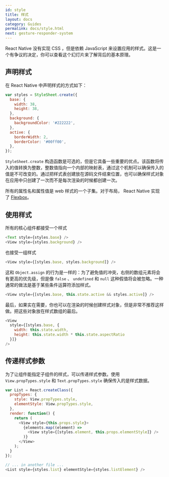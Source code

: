 ```yaml
---
id: style
title: 样式
layout: docs
category: Guides
permalink: docs/style.html
next: gesture-responder-system
---
```


React Native 没有实现 CSS ，但是依赖 JavaScript 来设置应用的样式。这是一个有争议的决定，你可以查看这个幻灯片来了解背后的基本原理。

<script async class="speakerdeck-embed" data-id="2e15908049bb013230960224c1b4b8bd" data-ratio="2" src="//speakerdeck.com/assets/embed.js"></script>

## 声明样式

在 React Native 中声明样式的方式如下：

```javascript
var styles = StyleSheet.create({
  base: {
    width: 38,
    height: 38,
  },
  background: {
    backgroundColor: '#222222',
  },
  active: {
    borderWidth: 2,
    borderColor: '#00ff00',
  },
});
```

`StyleSheet.create` 构造函数是可选的，但是它具备一些重要的优点。该函数将传入的值转换为整数，整数值指向一个内部的映射表，通过这个机制可以确保传入的值是不可改变的。通过把样式表创建放在源码文件结束位置，也可以确保样式对象在应用中只创建了一次而不是每次渲染的时候都创建一次。

所有的属性名和属性值是 web 样式的一个子集。对于布局， React Native 实现了 [Flexbox](/react-native/docs/flexbox.html)。

## 使用样式

所有的核心组件都接受一个样式

```javascript
<Text style={styles.base} />
<View style={styles.background} />
```

也接受一组样式

```javascript
<View style={[styles.base, styles.background]} />
```

这和 `Object.assign` 的行为是一样的：为了避免值的冲突，右侧的数组元素将会有更高的优先级，但是像 `false` 、 `undefined` 和 `null` 这种假值将会被忽略。一种通常的做法是基于某些条件运算符添加样式。

```javascript
<View style={[styles.base, this.state.active && styles.active]} />
```

最后，如果实在需要，你也可以在渲染的时候创建样式对象，但是非常不推荐这样做。把这些对象放在样式数组的最后。

```javascript
<View
  style={[styles.base, {
    width: this.state.width,
    height: this.state.width * this.state.aspectRatio
  }]}
/>
```

## 传递样式参数

为了让组件能指定子组件的样式，可以传递样式参数。使用 `View.propTypes.style` 和 `Text.propTypes.style` 确保传入的是样式数据。

```javascript
var List = React.createClass({
  propTypes: {
    style: View.propTypes.style,
    elementStyle: View.propTypes.style,
  },
  render: function() {
    return (
      <View style={this.props.style}>
        {elements.map((element) =>
          <View style={[styles.element, this.props.elementStyle]} />
        )}
      </View>
    );
  }
});

// ... in another file ...
<List style={styles.list} elementStyle={styles.listElement} />
```
